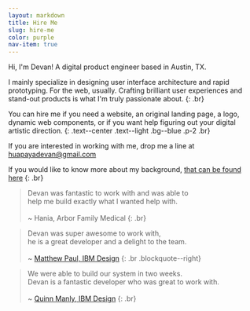 ```yaml
---
layout: markdown
title: Hire Me
slug: hire-me
color: purple
nav-item: true
---
```


<span class="text--accent">Hi, I'm Devan!</span> A digital product engineer based in Austin, TX.

I mainly specialize in designing user interface architecture and rapid prototyping. For the web, usually. Crafting brilliant user experiences and stand-out products is what I'm truly passionate about.
{: .br}

 You can hire me if you need a website,
 an original landing page,
 a logo, dynamic web components, or
 if you want help figuring out your digital artistic direction.
{: .text--center .text--light .bg--blue .p-2 .br}

If you are interested in working with me, drop me a line at
 [huapayadevan@gmail.com](mailto:huapayadevan@gmail.com)

 If you would like to know more about my background,
 [that can be found here](/about)
{: .br}


> Devan was fantastic to work with and was able to  
  help me build exactly what I wanted help with.<br><br>
  <span>~ Hania, Arbor Family Medical</span>
{: .br}

> Devan was super awesome to work with,  
  he is a great developer and a delight to the team.<br><br>
  <span>~ <a href="twitter.com/">Matthew Paul, IBM Design</a></span>
{: .br .blockquote--right}

> We were able to build our system in two weeks.  
  Devan is a fantastic developer who was great to work with.<br><br>
  <span>~ <a href="twitter.com/">Quinn Manly, IBM Design</a></span>
{: .br}
